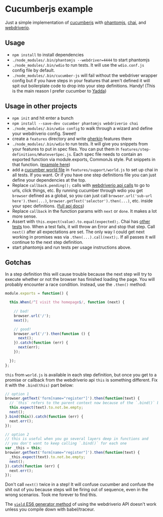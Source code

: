 # Cucumberjs example
Just a simple implementation of
[cucumberjs](https://github.com/cucumber/cucumber-js) with
[phantomjs](http://phantomjs.org/), [chai](http://chaijs.com), and
[webdriverio](http://webdriver.io).

## Usage
* `npm install` to install dependencies
* `./node_modules/.bin/phantomjs --webdriver=4444` to start phantomjs
* `./node_modules/.bin/wdio` to run tests. It will use the `wdio.conf.js` config file by default.
* `./node_modules/.bin/cucumber-js` will fail without the webdriver wrapper config but if you have steps in your features that aren't defined it will spit out boilerplate code to drop into your step definitions. Handy! (This is the main reason I prefer cucumber to [Yadda](https://github.com/acuminous/yadda))

## Usage in other projects
* `npm init` and hit enter a bunch
* `npm install --save-dev cucumber phantomjs webdriverio chai`
* `./node_modules/.bin/wdio config` to walk through a wizard and define your
  webdriverio config. Sweet!
* create a `features` directory and write
  [gherkin](http://docs.behat.org/en/latest/guides/1.gherkin.html) features
  there
* `./node_modules/.bin/wdio` to run tests. It will give you
  snippets from your features to put in spec files. You can put them in
  `features/step-definitions/WhateverSpec.js`. Each spec file needs to contain
  an exported function via module.exports, CommonJs style. Put snippets in that
  function. ([example
  here](https://github.com/mikedfunk/cucumberjs-example/blob/master/features/step-definitions/GoogleTitleTestSpec.js))
* add a [cucumber world
  file](https://github.com/mikedfunk/cucumberjs-example/blob/master/features/support/world.js)
  in `features/support/world.js` to set up chai in all tests. If you want. Or if you have one step definitions file you can just define your dependencies at the top.
* Replace  `callback.pending();` calls with [webdriverio
  api calls](http://webdriver.io/api.html) to go to urls, click things, etc. By running cucumber through wdio
  you get `browser` defined as a global, so you can just call
  `browser.url('sub-url here').then(...)`,
  `browser.getText('selector').then(...)`, etc. inside your spec definitions. ([full api docs](http://webdriver.io/api.html))
* Replace `callback` in the function params with `next` or `done`. It makes a lot more
  sense.
* Assert with `this.expect(value).to.equal(expected);`. Chai has [other
  tests](http://chaijs.com/api/) too. When a test fails, it will throw an Error
  and stop that step. Call `next()` after all expectations are set. The only
  way I could get next working in promises was via `.then(...).call(next);`. If
  all passes it will continue to the next step definition.
* start phantomjs and run tests per usage instructions above.

## Gotchas
In a step definition this will cause trouble because the next step will try to
execute whether or not the browser has finished loading the page. You will
probably encounter a race condition. Instead, use the `.then()` method:

```javascript
module.exports = function() {

  this.When(/^I visit the homepage$/, function (next) {
  
    // bad!
    browser.url('/');
    next();

    // good!
    browser.url('/').then(function () {
      next();
    }).catch(function (err) {
      next(err);
    });
    
  });
};
```

`this` from `world.js` is available in each step definition, but once you get
to a promise or callback from the webdriverio api `this` is something different.
Fix it with the `.bind(this)` part below:
```javascript
// option 1
browser.getText('form[name="register"]').then(function(text) {
  // `this` refers to the parent context now because of the `.bind()` below
  this.expect(text).to.not.be.empty;
  next();
}.bind(this)).catch(function (err) {
  next.err();
});

// option 2
// this is useful when you go several layers deep in functions and
// you don't want to keep calling `.bind()` for each one
var _this = this;
browser.getText('form[name="register"]').then(function(text) {
  _this.expect(text).to.not.be.empty;
  next();
}).catch(function (err) {
  next.err();
});
```

Don't call `next()` twice in a step! It will confuse cucumber and confuse the shit out of you because steps will be firing out of sequence, even in the wrong scenarios. Took me forever to find this.

The [`yield` ES6 generator method](https://github.com/webdriverio/webdriverio/blob/master/examples/runner-specs/jasmine.spec.js) of using the webdriverio API doesn't work unless you compile down with babel/traceur.
